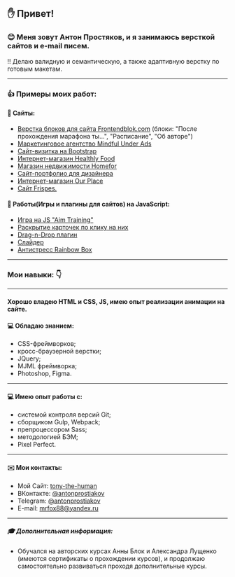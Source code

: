 
## :hand: Привет! 
### :blush: Меня зовут Антон Простяков, и я занимаюсь версткой сайтов и e-mail писем. 
:bangbang: Делаю валидную и семантическую, а также адаптивную верстку по готовым макетам. 

___
### :thumbsup: Примеры моих работ: 


#### :page_with_curl: Сайты:
- [Верстка блоков для сайта Frontendblok.com](https://frontendblok.com/marathons/web-marathon) (блоки: "После прохождения марафона ты...", "Расписание", "Об авторе")
- [Маркетинговое агентство Mindful Under Ads](https://tony7-the-human.github.io/Mindful/)
- [Сайт-визитка на Bootstrap](https://tony7-the-human.github.io/CV/)
- [Интернет-магазин Healthly Food](https://tony7-the-human.github.io/organic/)
- [Магазин недвижимости Homefor](http://tony7.beget.tech/homefor/index.html)
- [Сайт-портфолио для дизайнера](https://tony7-the-human.github.io/designer-cv/)
- [Интернет-магазин Our Place](https://tony7-the-human.github.io/Our_Place/)
- [Сайт Frispes.](https://tony7-the-human.github.io/Frispes/)

#### :page_with_curl: Работы(Игры и плагины для сайтов) на JavaScript:
- [Игра на JS "Aim Training"](https://tony7-the-human.github.io/Aim-training/)
- [Раскрытие карточек по клику на них](https://tony7-the-human.github.io/Slider-plug-in/)
- [Drag-n-Drop плагин](https://tony7-the-human.github.io/Canban-Dock/)
- [Слайдер](https://tony7-the-human.github.io/Custon-Slider/)
- [Антистресс Rainbow Box](https://tony7-the-human.github.io/Rainbow-box/)

___
### Мои навыки: :point_down:

___
#### Хорошо владею HTML и CSS, JS, имею опыт реализации анимации на сайте.

#### :computer: Обладаю знанием:
- CSS-фреймворков;
- кросс-браузерной верстки;
- JQuery;
- MJML фреймворка;
- Photoshop, Figma.

___
#### :computer: Имею опыт работы с:
* системой контроля версий Git;
* сборщиком Gulp, Webpack;
* препроцессором Sass;
* методологией БЭМ;
* Pixel Perfect.

___
#### :envelope: Мои контакты:
* Мой Сайт: [tony-the-human](https://tony-the-human.ru/)
* ВКонтакте: [@antonprostiakov](https://vk.com/tony_the_human)
* Telegram: [@antonprostiakov](https://t.me/Tony7_The_Human)
* E-mail: [mrfox88@yandex.ru](mrfox88@yandex.ru)


___
##### :mortar_board: Дополнительная информация: 

* Обучался на авторских курсах Анны Блок и Александра Лущенко (имеются сертификаты о прохождении курсов), и продолжаю самостоятельно развиваться проходя дополнительные курсы.
